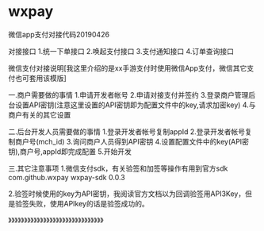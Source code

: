 # wxpay
微信app支付对接代码20190426

对接接口
1.统一下单接口
2.唤起支付接口
3.支付通知接口
4.订单查询接口


微信支付对接说明[我这里介绍的是xx手游支付时使用微信App支付，微信其它支付也可套用该模版]

一.商户需要做的事情
	1.申请开发者帐号
	2.申请对接支付并签约
	3.登录商户管理后台设置API密钥(注意这里设置的API密钥即为配置文件中的key,请求加密key)
	4.与商户有关的其它设置
	
二.后台开发人员需要做的事情
	1.登录开发者帐号复制appId
	2.登录开发者帐号复制商户号(mch_id)
	3.询问商户人员得到API密钥
	4.设置配置文件中的key(API密钥),商户号,appId即完成配置
	5.开始开发

三.其它注意事项
1.微信支付sdk，有关验签和加签等操作有用到官方sdk
<dependency>
		<groupId>com.github.wxpay</groupId>
		<artifactId>wxpay-sdk</artifactId>
		<version>0.0.3</version>
</dependency>

2.验签时候使用的key为API密钥，我阅读官方文档以为回调验签用API3Key，但是验签失败，使用APIkey的话是验签成功的。

》》》》》》》》》》》》》》》》》》》》》》》》》》》》》》
	
